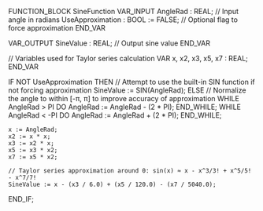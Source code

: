 FUNCTION_BLOCK SineFunction
VAR_INPUT 
    AngleRad : REAL; // Input angle in radians
    UseApproximation : BOOL := FALSE; // Optional flag to force approximation
END_VAR

VAR_OUTPUT 
    SineValue : REAL; // Output sine value
END_VAR

// Variables used for Taylor series calculation
VAR 
    x, x2, x3, x5, x7 : REAL;
END_VAR

IF NOT UseApproximation THEN
    // Attempt to use the built-in SIN function if not forcing approximation
    SineValue := SIN(AngleRad);
ELSE
    // Normalize the angle to within [-π, π] to improve accuracy of approximation
    WHILE AngleRad > PI DO AngleRad := AngleRad - (2 * PI); END_WHILE;
    WHILE AngleRad < -PI DO AngleRad := AngleRad + (2 * PI); END_WHILE;

    x := AngleRad;
    x2 := x * x;
    x3 := x2 * x;
    x5 := x3 * x2;
    x7 := x5 * x2;
    
    // Taylor series approximation around 0: sin(x) ≈ x - x^3/3! + x^5/5! - x^7/7!
    SineValue := x - (x3 / 6.0) + (x5 / 120.0) - (x7 / 5040.0);
END_IF;


